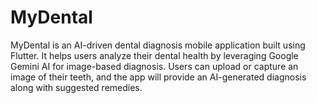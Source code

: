# MyDental
MyDental is an AI-driven dental diagnosis mobile application built using Flutter. It helps users analyze their dental health by leveraging Google Gemini AI for image-based diagnosis. Users can upload or capture an image of their teeth, and the app will provide an AI-generated diagnosis along with suggested remedies.
